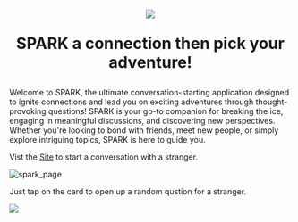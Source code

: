 <h1 align="center"> 

![](public/cardSpark.svg) 

SPARK a connection then pick your adventure!

</h1>


Welcome to SPARK, the ultimate conversation-starting application designed to ignite connections and lead you on exciting adventures through thought-provoking questions! SPARK is your go-to companion for breaking the ice, engaging in meaningful discussions, and discovering new perspectives. Whether you're looking to bond with friends, meet new people, or simply explore intriguing topics, SPARK is here to guide you.

Vist the [Site](https://randomspark.netlify.app/) to start a conversation with a stranger.

![spark_page](public/spark_page.png)

Just tap on the card to open up a random qustion for a stranger.

![](public/spark_qust.png)
